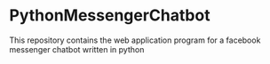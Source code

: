 # PythonMessengerChatbot
This repository contains the web application program for a facebook messenger chatbot written in python
